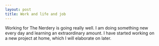 ```yaml
---
layout: post
title: Work and life and job
---
```


Working for The Nerdery is going really well. I am doing something new every day and learning an extraordinary amount. I have started working on a new project at home, which I will elaborate on later.